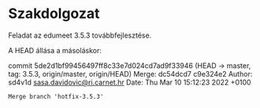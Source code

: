# Szakdolgozat

Feladat az edumeet 3.5.3 továbbfejlesztése.

A HEAD állása a másoláskor:

commit 5de2d1bf99456497ff8c33e7d024cd7ad9f33946 (HEAD -> master, tag: 3.5.3, origin/master, origin/HEAD)
Merge: dc54dcd7 c9e324e2
Author: sd4v1d <sasa.davidovic@ri.carnet.hr>
Date:   Thu Mar 10 15:12:23 2022 +0100

    Merge branch 'hotfix-3.5.3'
